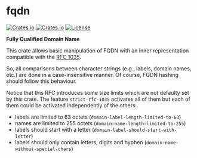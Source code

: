 # fqdn

[![Crates.io](https://img.shields.io/crates/v/fqdn?style=flat-square)](https://crates.io/crates/fqdn)
[![Crates.io](https://img.shields.io/crates/d/fqdn?style=flat-square)](https://crates.io/crates/fqdn)
[![License](https://img.shields.io/badge/license-MIT-blue?style=flat-square)](https://crates.io/crates/fqdn)


**Fully Qualified Domain Name**

This crate allows basic manipulation of FQDN with an inner representation 
compatible with the [RFC 1035](https://tools.ietf.org/html/rfc1035).

So, all comparisons between character strings (e.g., labels, domain names, etc.)
are done in a case-insensitive manner. Of course, FQDN hashing should follow this behaviour.

Notice that this RFC introduces some size limits which are not defaulty
set by this crate. 
The feature `strict-rfc-1035` activates all of them 
but each of them could be activated independently of the others:
- labels are limited to 63 octets (`domain-label-length-limited-to-63`)
- names are limited to 255 octets (`domain-name-length-limited-to-255`)
- labels should start with a letter (`domain-label-should-start-with-letter`)
- labels should only contain letters, digits and hyphen (`domain-name-without-special-chars`)
